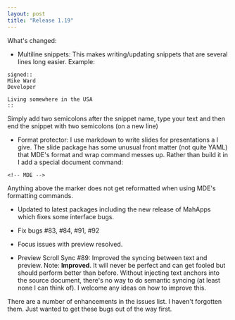 ```yaml
---
layout: post
title: "Release 1.19"
---
```

What's changed:

-   Multiline snippets: This makes writing/updating snippets that are
    several lines long easier. Example:
    
~~~
signed::
Mike Ward
Developer

Living somewhere in the USA
::
~~~

Simply add two semicolons after the snippet name, type your text and
then end the snippet with two semicolons (on a new line)

-   Format protector: I use markdown to write slides for presentations a
    I give. The slide package has some unusual front matter (not
    quite YAML) that MDE's format and wrap command messes up. Rather
    than build it in I add a special document command:

~~~
<!-- MDE -->
~~~

Anything above the marker does not get reformatted when using MDE's
formatting commands.

-   Updated to latest packages including the new release of MahApps
    which fixes some interface bugs.

-   Fix bugs #83, #84, #91, #92

-   Focus issues with preview resolved.

-   Preview Scroll Sync #89: Improved the syncing between text
    and preview. Note: **Improved**. It will never be perfect and can
    get fooled but should perform better than before. Without injecting
    text anchors into the source document, there's no way to do semantic
    syncing (at least none I can think of). I welcome any ideas on how
    to improve this.

There are a number of enhancements in the issues list. I haven't
forgotten them. Just wanted to get these bugs out of the way first.

